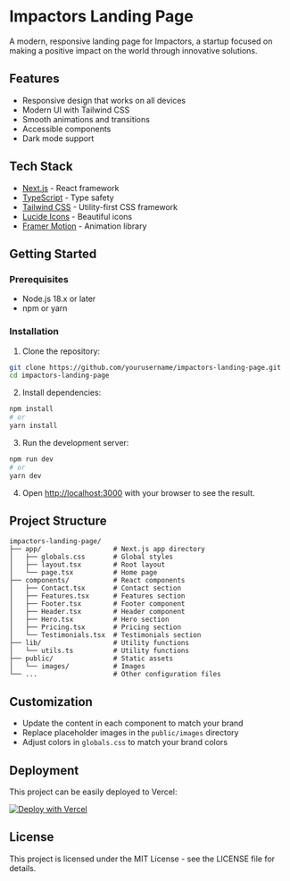 # Impactors Landing Page

A modern, responsive landing page for Impactors, a startup focused on making a positive impact on the world through innovative solutions.

## Features

- Responsive design that works on all devices
- Modern UI with Tailwind CSS
- Smooth animations and transitions
- Accessible components
- Dark mode support

## Tech Stack

- [Next.js](https://nextjs.org/) - React framework
- [TypeScript](https://www.typescriptlang.org/) - Type safety
- [Tailwind CSS](https://tailwindcss.com/) - Utility-first CSS framework
- [Lucide Icons](https://lucide.dev/) - Beautiful icons
- [Framer Motion](https://www.framer.com/motion/) - Animation library

## Getting Started

### Prerequisites

- Node.js 18.x or later
- npm or yarn

### Installation

1. Clone the repository:

```bash
git clone https://github.com/yourusername/impactors-landing-page.git
cd impactors-landing-page
```

2. Install dependencies:

```bash
npm install
# or
yarn install
```

3. Run the development server:

```bash
npm run dev
# or
yarn dev
```

4. Open [http://localhost:3000](http://localhost:3000) with your browser to see the result.

## Project Structure

```
impactors-landing-page/
├── app/                  # Next.js app directory
│   ├── globals.css       # Global styles
│   ├── layout.tsx        # Root layout
│   └── page.tsx          # Home page
├── components/           # React components
│   ├── Contact.tsx       # Contact section
│   ├── Features.tsx      # Features section
│   ├── Footer.tsx        # Footer component
│   ├── Header.tsx        # Header component
│   ├── Hero.tsx          # Hero section
│   ├── Pricing.tsx       # Pricing section
│   └── Testimonials.tsx  # Testimonials section
├── lib/                  # Utility functions
│   └── utils.ts          # Utility functions
├── public/               # Static assets
│   └── images/           # Images
└── ...                   # Other configuration files
```

## Customization

- Update the content in each component to match your brand
- Replace placeholder images in the `public/images` directory
- Adjust colors in `globals.css` to match your brand colors

## Deployment

This project can be easily deployed to Vercel:

[![Deploy with Vercel](https://vercel.com/button)](https://vercel.com/new/clone?repository-url=https%3A%2F%2Fgithub.com%2Fyourusername%2Fimpactors-landing-page)

## License

This project is licensed under the MIT License - see the LICENSE file for details.
